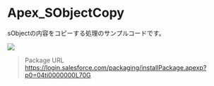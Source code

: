 Apex_SObjectCopy
================

sObjectの内容をコピーする処理のサンプルコードです。  
  
<img src="http://cdn-ak.f.st-hatena.com/images/fotolife/t/tyoshikawa1106/20131127/20131127222746.png" />  
  
>Package URL
>https://login.salesforce.com/packaging/installPackage.apexp?p0=04ti0000000L70G

